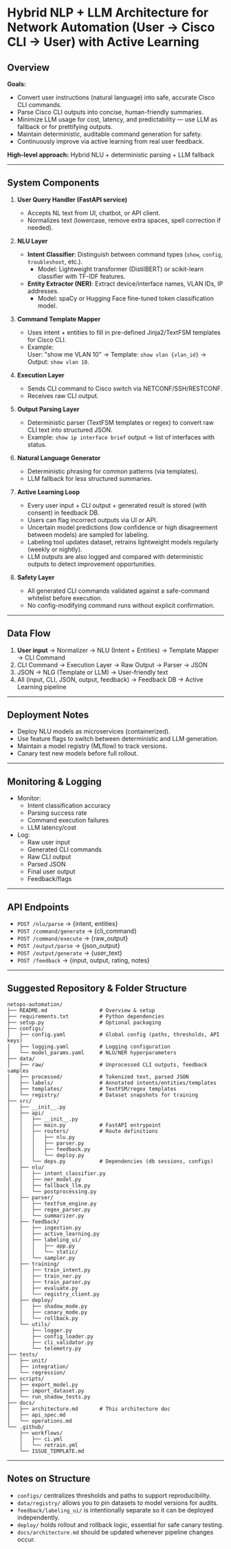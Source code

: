 # Hybrid NLP + LLM Architecture for Network Automation (User -> Cisco CLI -> User) with Active Learning

## Overview

**Goals:**
- Convert user instructions (natural language) into safe, accurate Cisco CLI commands.
- Parse Cisco CLI outputs into concise, human-friendly summaries.
- Minimize LLM usage for cost, latency, and predictability — use LLM as fallback or for prettifying outputs.
- Maintain deterministic, auditable command generation for safety.
- Continuously improve via active learning from real user feedback.

**High-level approach:** Hybrid NLU + deterministic parsing + LLM fallback

---

## System Components

1. **User Query Handler (FastAPI service)**
   - Accepts NL text from UI, chatbot, or API client.
   - Normalizes text (lowercase, remove extra spaces, spell correction if needed).

2. **NLU Layer**
   - **Intent Classifier**: Distinguish between command types (`show`, `config`, `troubleshoot`, etc.).  
     - Model: Lightweight transformer (DistilBERT) or scikit-learn classifier with TF-IDF features.
   - **Entity Extractor (NER)**: Extract device/interface names, VLAN IDs, IP addresses.  
     - Model: spaCy or Hugging Face fine-tuned token classification model.

3. **Command Template Mapper**
   - Uses intent + entities to fill in pre-defined Jinja2/TextFSM templates for Cisco CLI.
   - Example:  
     User: "show me VLAN 10" → Template: `show vlan {vlan_id}` → Output: `show vlan 10`.

4. **Execution Layer**
   - Sends CLI command to Cisco switch via NETCONF/SSH/RESTCONF.
   - Receives raw CLI output.

5. **Output Parsing Layer**
   - Deterministic parser (TextFSM templates or regex) to convert raw CLI text into structured JSON.
   - Example: `show ip interface brief` output → list of interfaces with status.

6. **Natural Language Generator**
   - Deterministic phrasing for common patterns (via templates).
   - LLM fallback for less structured summaries.

7. **Active Learning Loop**
   - Every user input + CLI output + generated result is stored (with consent) in feedback DB.
   - Users can flag incorrect outputs via UI or API.
   - Uncertain model predictions (low confidence or high disagreement between models) are sampled for labeling.
   - Labeling tool updates dataset, retrains lightweight models regularly (weekly or nightly).
   - LLM outputs are also logged and compared with deterministic outputs to detect improvement opportunities.

8. **Safety Layer**
   - All generated CLI commands validated against a safe-command whitelist before execution.
   - No config-modifying command runs without explicit confirmation.

---

## Data Flow

1. **User input** → Normalizer → NLU (Intent + Entities) → Template Mapper → CLI Command
2. CLI Command → Execution Layer → Raw Output → Parser → JSON
3. JSON → NLG (Template or LLM) → User-friendly text
4. All (input, CLI, JSON, output, feedback) → Feedback DB → Active Learning pipeline

---

## Deployment Notes

- Deploy NLU models as microservices (containerized).
- Use feature flags to switch between deterministic and LLM generation.
- Maintain a model registry (MLflow) to track versions.
- Canary test new models before full rollout.

---

## Monitoring & Logging

- Monitor:
  - Intent classification accuracy
  - Parsing success rate
  - Command execution failures
  - LLM latency/cost
- Log:
  - Raw user input
  - Generated CLI commands
  - Raw CLI output
  - Parsed JSON
  - Final user output
  - Feedback/flags

---

## API Endpoints

- `POST /nlu/parse` → {intent, entities}
- `POST /command/generate` → {cli_command}
- `POST /command/execute` → {raw_output}
- `POST /output/parse` → {json_output}
- `POST /output/generate` → {user_text}
- `POST /feedback` → {input, output, rating, notes}

---

## Suggested Repository & Folder Structure

```
netops-automation/
├── README.md                 # Overview & setup
├── requirements.txt          # Python dependencies
├── setup.py                  # Optional packaging
├── configs/
│   ├── config.yaml           # Global config (paths, thresholds, API keys)
│   ├── logging.yaml          # Logging configuration
│   └── model_params.yaml     # NLU/NER hyperparameters
├── data/
│   ├── raw/                  # Unprocessed CLI outputs, feedback samples
│   ├── processed/            # Tokenized text, parsed JSON
│   ├── labels/               # Annotated intents/entities/templates
│   ├── templates/            # TextFSM/regex templates
│   └── registry/             # Dataset snapshots for training
├── src/
│   ├── __init__.py
│   ├── api/
│   │   ├── __init__.py
│   │   ├── main.py           # FastAPI entrypoint
│   │   ├── routers/          # Route definitions
│   │   │   ├── nlu.py
│   │   │   ├── parser.py
│   │   │   ├── feedback.py
│   │   │   └── deploy.py
│   │   └── deps.py           # Dependencies (db sessions, configs)
│   ├── nlu/
│   │   ├── intent_classifier.py
│   │   ├── ner_model.py
│   │   ├── fallback_llm.py
│   │   └── postprocessing.py
│   ├── parser/
│   │   ├── textfsm_engine.py
│   │   ├── regex_parser.py
│   │   └── summarizer.py
│   ├── feedback/
│   │   ├── ingestion.py
│   │   ├── active_learning.py
│   │   ├── labeling_ui/
│   │   │   ├── app.py
│   │   │   └── static/
│   │   └── sampler.py
│   ├── training/
│   │   ├── train_intent.py
│   │   ├── train_ner.py
│   │   ├── train_parser.py
│   │   ├── evaluate.py
│   │   └── registry_client.py
│   ├── deploy/
│   │   ├── shadow_mode.py
│   │   ├── canary_mode.py
│   │   └── rollback.py
│   └── utils/
│       ├── logger.py
│       ├── config_loader.py
│       ├── cli_validator.py
│       └── telemetry.py
├── tests/
│   ├── unit/
│   ├── integration/
│   └── regression/
├── scripts/
│   ├── export_model.py
│   ├── import_dataset.py
│   └── run_shadow_tests.py
├── docs/
│   ├── architecture.md       # This architecture doc
│   ├── api_spec.md
│   └── operations.md
└── .github/
    ├── workflows/
    │   ├── ci.yml
    │   └── retrain.yml
    └── ISSUE_TEMPLATE.md
```

---

## Notes on Structure
- `configs/` centralizes thresholds and paths to support reproducibility.
- `data/registry/` allows you to pin datasets to model versions for audits.
- `feedback/labeling_ui/` is intentionally separate so it can be deployed independently.
- `deploy/` holds rollout and rollback logic, essential for safe canary testing.
- `docs/architecture.md` should be updated whenever pipeline changes occur.

